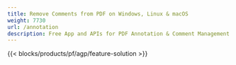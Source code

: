 ```yaml
---
title: Remove Comments from PDF on Windows, Linux & macOS 
weight: 7730
url: /annotation
description: Free App and APIs for PDF Annotation & Comment Management
---
```


{{< blocks/products/pf/agp/feature-solution >}} 

